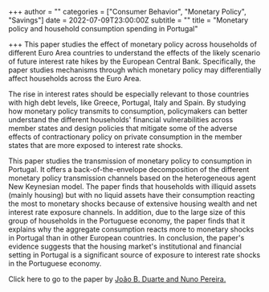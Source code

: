 +++
author = ""
categories = ["Consumer Behavior", "Monetary Policy", "Savings"]
date = 2022-07-09T23:00:00Z
subtitle = ""
title = "Monetary policy and household consumption spending in Portugal"

+++
This paper studies the effect of monetary policy across households of different Euro Area countries to understand the effects of the likely scenario of future interest rate hikes by the European Central Bank. Specifically, the paper studies mechanisms through which monetary policy may differentially affect households across the Euro Area.

The rise in interest rates should be especially relevant to those countries with high debt levels, like Greece, Portugal, Italy and Spain. By studying how monetary policy transmits to consumption, policymakers can better understand the different households' financial vulnerabilities across member states and design policies that mitigate some of the adverse effects of contractionary policy on private consumption in the member states that are more exposed to interest rate shocks.

This paper studies the transmission of monetary policy to consumption in Portugal. It offers a back-of-the-envelope decomposition of the different monetary policy transmission channels based on the heterogeneous agent New Keynesian model. The paper finds that households with illiquid assets (mainly housing) but with no liquid assets have their consumption reacting the most to monetary shocks because of extensive housing wealth and net interest rate exposure channels. In addition, due to the large size of this group of households in the Portuguese economy, the paper finds that it explains why the aggregate consumption reacts more to monetary shocks in Portugal than in other European countries. In conclusion, the paper's evidence suggests that the housing market's institutional and financial setting in Portugal is a significant source of exposure to interest rate shocks in the Portuguese economy.

Click here to go to the paper by [João B. Duarte and Nuno Pereira.](https://novaresearch.unl.pt/en/publications/the-effect-of-monetary-policy-on-household-consumption-expenditur)